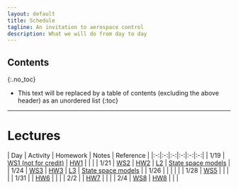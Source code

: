 ```yaml
---
layout: default
title: Schedule
tagline: An invitation to aerospace control
description: What we will do from day to day
---
```


## Contents
{:.no_toc}

* This text will be replaced by a table of contents (excluding the above header) as an unordered list
{:toc}

---

# Lectures

| Day | Activity | Homework | Notes | Reference |
|:-:|:-:|:-:|:-:|:-:|:-:|
| 1/19 | [WS1 (not for credit)](https://www.prairielearn.org/pl/course_instance/129078/assessment/2316729) | [HW1](https://www.prairielearn.org/pl/course_instance/129078/assessment/2316731) | | |
| 1/21 | [WS2](https://www.prairielearn.org/pl/course_instance/129078/assessment/2316748) | [HW2](https://www.prairielearn.org/pl/course_instance/129078/assessment/2316751) | [L2](notes/Day02-StateSpace.pdf) | [State space models](reference#state-space-models) |
| 1/24 | [WS3](https://www.prairielearn.org/pl/course_instance/129078/assessment/2316828) | [HW3](https://www.prairielearn.org/pl/course_instance/129078/assessment/2316827) | [L3](notes/Day03-Linearization.pdf) | [State space models](reference#state-space-models) |
| 1/26 |  |  |  |  |
| 1/28 | [WS5](https://www.prairielearn.org/pl/course_instance/129078/assessment/2316967) |  |  |  |
| 1/31 | | [HW6](https://www.prairielearn.org/pl/course_instance/129078/assessment/2317020) |  |  |
| 2/2 | | [HW7](https://www.prairielearn.org/pl/course_instance/129078/assessment/2317073) |  |  |
| 2/4 | [WS8](https://www.prairielearn.org/pl/course_instance/129078/assessment/2317107) | [HW8](https://www.prairielearn.org/pl/course_instance/129078/assessment/2317106) |  |  |